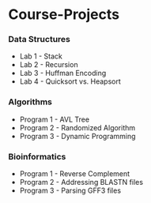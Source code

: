 # Course-Projects
### Data Structures
- Lab 1 - Stack
- Lab 2 - Recursion
- Lab 3 - Huffman Encoding
- Lab 4 - Quicksort vs. Heapsort

### Algorithms
- Program 1 - AVL Tree
- Program 2 - Randomized Algorithm
- Program 3 - Dynamic Programming

### Bioinformatics
- Program 1 - Reverse Complement
- Program 2 - Addressing BLASTN files
- Program 3 - Parsing GFF3 files
